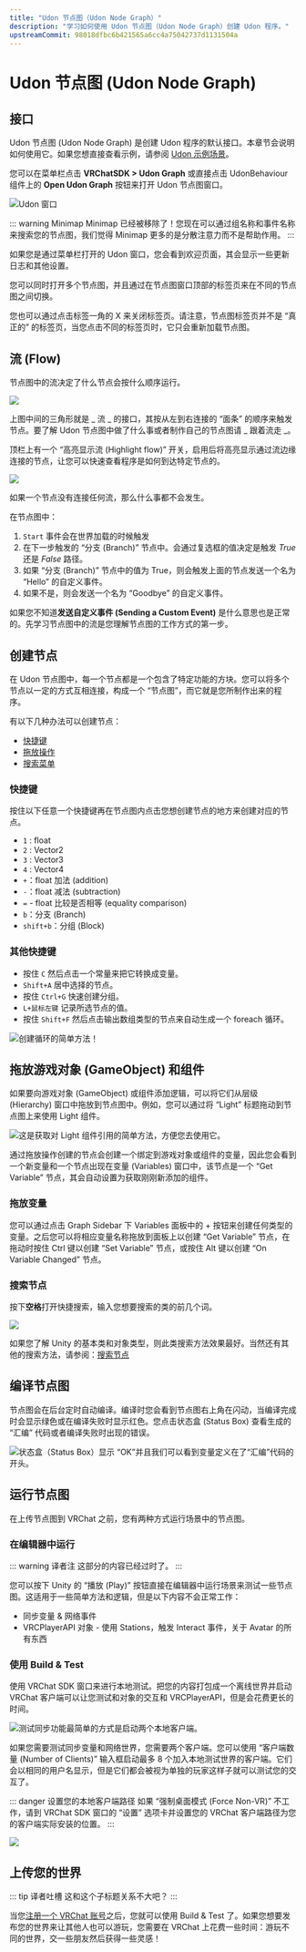 ```yaml
---
title: "Udon 节点图（Udon Node Graph）"
description: "学习如何使用 Udon 节点图（Udon Node Graph）创建 Udon 程序。"
upstreamCommit: 98018dfbc6b421565a6cc4a75042737d1131504a
---
```


# Udon 节点图 (Udon Node Graph)

## 接口

Udon 节点图 (Udon Node Graph) 是创建 Udon 程序的默认接口。本章节会说明如何使用它。如果您想直接查看示例，请参阅 [Udon 示例场景](/creators.vrchat.com/worlds/examples/udon-example-scene/)。

您可以在菜单栏点击 **VRChatSDK > Udon Graph** 或直接点击 UdonBehaviour 组件上的 **Open Udon Graph** 按钮来打开 Udon 节点图窗口。

![Udon 窗口](/creators.vrchat.com/images/worlds/index-a1d7f43-open-graph.png)

::: warning Minimap
Minimap 已经被移除了！您现在可以通过组名称和事件名称来搜索您的节点图，我们觉得 Minimap 更多的是分散注意力而不是帮助作用。
:::

如果您是通过菜单栏打开的 Udon 窗口，您会看到欢迎页面，其会显示一些更新日志和其他设置。

您可以同时打开多个节点图，并且通过在节点图窗口顶部的标签页来在不同的节点图之间切换。

您也可以通过点击标签一角的 X 来关闭标签页。请注意，节点图标签页并不是 “真正的” 的标签页，当您点击不同的标签页时，它只会重新加载节点图。

## 流 (Flow)

节点图中的流决定了什么节点会按什么顺序运行。

![](/creators.vrchat.com/images/worlds/index-f9c508c-simple-branching.png)

上图中间的三角形就是 _ 流 _ 的接口，其按从左到右连接的 “面条” 的顺序来触发节点。要了解 Udon 节点图中做了什么事或者制作自己的节点图请 _ 跟着流走 _。

<!-- 这玩意怎么翻啊 -->

顶栏上有一个 “高亮显示流 (Highlight flow)” 开关，启用后将高亮显示通过流边缘连接的节点，让您可以快速查看程序是如何到达特定节点的。

<!-- There is a "Highlight flow" toggle on the topbar, which, when enabled, will highlight the nodes connected via the flow edges, allowing you to quickly see how does the program arrive to the particular node. -->

![](/creators.vrchat.com/images/worlds/index-2139dee-simple-flow-highlight.png)

如果一个节点没有连接任何流，那么什么事都不会发生。

在节点图中：

1. `Start` 事件会在世界加载的时候触发
2. 在下一步触发的 “分支 (Branch)” 节点中。会通过复选框的值决定是触发 _True_ 还是 _False_ 路径。
3. 如果 “分支 (Branch)” 节点中的值为 True，则会触发上面的节点发送一个名为 “Hello” 的自定义事件。
4. 如果不是，则会发送一个名为 “Goodbye” 的自定义事件。

如果您不知道**发送自定义事件 (Sending a Custom Event)** 是什么意思也是正常的。先学习节点图中的流是您理解节点图的工作方式的第一步。

## 创建节点

在 Udon 节点图中，每一个节点都是一个包含了特定功能的方块。您可以将多个节点以一定的方式互相连接，构成一个 “节点图”，而它就是您所制作出来的程序。

有以下几种办法可以创建节点：

- [快捷键](#快捷键)
- [拖放操作](#拖放游戏对象gameobject和组件)
- [搜索菜单](#搜索节点)

### 快捷键

按住以下任意一个快捷键再在节点图内点击您想创建节点的地方来创建对应的节点。

- `1` : float
- `2` : Vector2
- `3` : Vector3
- `4` : Vector4
- `+`：float 加法 (addition)
- `-`：float 减法 (subtraction)
- `=` - float 比较是否相等 (equality comparison)
- `b`：分支 (Branch)
- `shift+b`：分组 (Block)

### 其他快捷键

- 按住 `C` 然后点击一个常量来把它转换成变量。
- `Shift+A` 居中选择的节点。
- 按住 `Ctrl+G` 快速创建分组。
- `L+鼠标左键` 记录所选节点的值。
- 按住 `Shift+F` 然后点击输出数组类型的节点来自动生成一个 foreach 循环。

![创建循环的简单方法！](/creators.vrchat.com/images/worlds/index-87b33a4-for-loop.gif)

## 拖放游戏对象 (GameObject) 和组件

如果要向游戏对象 (GameObject) 或组件添加逻辑，可以将它们从层级 (Hierarchy) 窗口中拖放到节点图中。例如，您可以通过将 “Light” 标题拖动到节点图上来使用 Light 组件。

![这是获取对 Light 组件引用的简单方法，方便您去使用它。](/creators.vrchat.com/images/worlds/index-6238d1e-light-component.jpg)

通过拖放操作创建的节点会创建一个绑定到游戏对象或组件的变量，因此您会看到一个新变量和一个节点出现在变量 (Variables) 窗口中，该节点是一个 “Get Variable” 节点，其会自动设置为获取刚刚新添加的组件。

### 拖放变量

您可以通过点击 Graph Sidebar 下 Variables 面板中的 + 按钮来创建任何类型的变量。之后您可以将相应变量名称拖放到面板上以创建 “Get Variable” 节点，在拖动时按住 Ctrl 键以创建 “Set Variable” 节点，或按住 Alt 键以创建 “On Variable Changed” 节点。

### 搜索节点

按下**空格**打开快捷搜索，输入您想要搜索的类的前几个词。

![](/creators.vrchat.com/images/worlds/index-08df7d3-gameobject-search.png)

如果您了解 Unity 的基本类和对象类型，则此类搜索方法效果最好。当然还有其他的搜索方法，请参阅：[搜索节点](/creators.vrchat.com/worlds/udon/graph/searching-for-nodes)

## 编译节点图

<!-- The graph automatically compiles in the background at regular variables. 这个 regular variables 指的是什么？ -->

节点图会在后台定时自动编译。编译时您会看到节点图右上角在闪动，当编译完成时会显示绿色或在编译失败时显示红色。您点击状态盒 (Status Box) 查看生成的 “汇编” 代码或者编译失败时出现的错误。

![状态盒（Status Box）显示 “OK”并且我们可以看到变量定义在了“汇编”代码的开头。](/creators.vrchat.com/images/worlds/index-fc0a2c0-assembly.png)

## 运行节点图

在上传节点图到 VRChat 之前，您有两种方式运行场景中的节点图。

### 在编辑器中运行

::: warning 译者注
这部分的内容已经过时了。
:::

您可以按下 Unity 的 “播放 (Play)” 按钮直接在编辑器中运行场景来测试一些节点图。这适用于一些简单方法和逻辑，但是以下内容不会正常工作：

- 同步变量 & 网络事件
- VRCPlayerAPI 对象 - 使用 Stations，触发 Interact 事件，关于 Avatar 的所有东西

### 使用 Build & Test

使用 VRChat SDK 窗口来进行本地测试。把您的内容打包成一个离线世界并启动 VRChat 客户端可以让您测试和对象的交互和 VRCPlayerAPI，但是会花费更长的时间。

![测试同步功能最简单的方式是启动两个本地客户端。](/creators.vrchat.com/images/worlds/index-32da932-local-testing-2.png)

如果您需要测试同步变量和网络世界，您需要两个客户端。您可以使用 “客户端数量 (Number of Clients)” 输入框启动最多 8 个加入本地测试世界的客户端。它们会以相同的用户名显示，但是它们都会被视为单独的玩家这样子就可以测试您的交互了。

::: danger 设置您的本地客户端路径
如果 “强制桌面模式 (Force Non-VR)” 不工作，请到 VRChat SDK 窗口的 “设置” 选项卡并设置您的 VRChat 客户端路径为您的客户端实际安装的位置。
:::

![](/creators.vrchat.com/images/worlds/index-6d24b40-client-path.png)

## 上传您的世界

::: tip 译者吐槽
这和这个子标题关系不大吧？
:::

当您[注册一个 VRChat 账号](https://vrchat.com/home/register)之后，您就可以使用 Build & Test 了。如果您想要发布您的世界来让其他人也可以游玩，您需要在 VRChat 上花费一些时间：游玩不同的世界，交一些朋友然后获得一些灵感！
